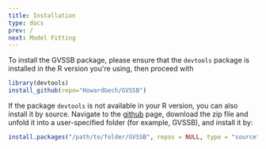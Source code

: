 ```yaml
---
title: Installation
type: docs
prev: /
next: Model Fitting
---
```


To install the GVSSB package, please ensure that the `devtools` package is installed in the R version you're using, then proceed with
```r {linenos=inline}
library(devtools)
install_github(repo="HowardGech/GVSSB")
```

If the package `devtools` is not available in your R version, you can also install it by source. Navigate to the [github](https://github.com/HowardGech/GVSSB/) page, download the zip file and unfold it into a user-specified folder (for example, GVSSB), and install it by:

```r
install.packages("/path/to/folder/GVSSB", repos = NULL, type = "source")
```
